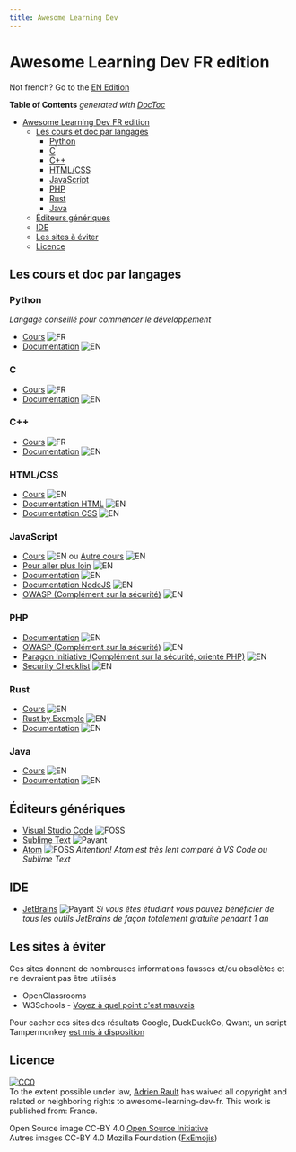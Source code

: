 ```yaml
---
title: Awesome Learning Dev
---
```

# Awesome Learning Dev FR edition

Not french? Go to the [EN Edition](/en)

<!-- START doctoc generated TOC please keep comment here to allow auto update -->
<!-- DON'T EDIT THIS SECTION, INSTEAD RE-RUN doctoc TO UPDATE -->
**Table of Contents**  *generated with [DocToc](https://github.com/thlorenz/doctoc)*

- [Awesome Learning Dev FR edition](#awesome-learning-dev-fr-edition)
  - [Les cours et doc par langages](#les-cours-et-doc-par-langages)
    - [Python](#python)
    - [C](#c)
    - [C++](#c)
    - [HTML/CSS](#htmlcss)
    - [JavaScript](#javascript)
    - [PHP](#php)
    - [Rust](#rust)
    - [Java](#java)
  - [Éditeurs génériques](#%C3%A9diteurs-g%C3%A9n%C3%A9riques)
  - [IDE](#ide)
  - [Les sites à éviter](#les-sites-%C3%A0-%C3%A9viter)
  - [Licence](#licence)

<!-- END doctoc generated TOC please keep comment here to allow auto update -->

## Les cours et doc par langages

### Python

*Langage conseillé pour commencer le développement*

* [Cours](https://inforef.be/swi/download/apprendre_python3_5.pdf) ![FR](https://raw.githubusercontent.com/rault-a/awesome-learning-dev-fr/master/medias/franceflag.png?v=1.0.1)
* [Documentation](https://docs.python.org/3/) ![EN](https://raw.githubusercontent.com/rault-a/awesome-learning-dev-fr/master/medias/greatbritainflag.png?v=1.0.1)

### C

* [Cours](https://zestedesavoir.com/tutoriels/755/le-langage-c-1/) ![FR](https://raw.githubusercontent.com/rault-a/awesome-learning-dev-fr/master/medias/franceflag.png?v=1.0.1)
* [Documentation](http://devdocs.io/c/) ![EN](https://raw.githubusercontent.com/rault-a/awesome-learning-dev-fr/master/medias/greatbritainflag.png?v=1.0.1)

### C++

* [Cours](http://guillaume.belz.free.fr/doku.php?id=programmez_avec_le_langage_c) ![FR](https://raw.githubusercontent.com/rault-a/awesome-learning-dev-fr/master/medias/franceflag.png?v=1.0.1)
* [Documentation](https://en.cppreference.com/w/) ![EN](https://raw.githubusercontent.com/rault-a/awesome-learning-dev-fr/master/medias/greatbritainflag.png?v=1.0.1)

### HTML/CSS

* [Cours](https://marksheet.io/) ![EN](https://raw.githubusercontent.com/rault-a/awesome-learning-dev-fr/master/medias/greatbritainflag.png?v=1.0.1)
* [Documentation HTML](https://developer.mozilla.org/en-US/docs/Glossary/HTML) ![EN](https://raw.githubusercontent.com/rault-a/awesome-learning-dev-fr/master/medias/greatbritainflag.png?v=1.0.1)
* [Documentation CSS](https://developer.mozilla.org/en-US/docs/Glossary/CSS) ![EN](https://raw.githubusercontent.com/rault-a/awesome-learning-dev-fr/master/medias/greatbritainflag.png?v=1.0.1)

### JavaScript

* [Cours](https://eloquentjavascript.net/) ![EN](https://raw.githubusercontent.com/rault-a/awesome-learning-dev-fr/master/medias/greatbritainflag.png?v=1.0.1) ou [Autre cours](https://javascript.info/) ![EN](https://raw.githubusercontent.com/rault-a/awesome-learning-dev-fr/master/medias/greatbritainflag.png?v=1.0.1)
* [Pour aller plus loin](https://github.com/getify/You-Dont-Know-JS) ![EN](https://raw.githubusercontent.com/rault-a/awesome-learning-dev-fr/master/medias/greatbritainflag.png?v=1.0.1)
* [Documentation](https://developer.mozilla.org/en-US/) ![EN](https://raw.githubusercontent.com/rault-a/awesome-learning-dev-fr/master/medias/greatbritainflag.png?v=1.0.1)
* [Documentation NodeJS](https://nodejs.org/api/) ![EN](https://raw.githubusercontent.com/rault-a/awesome-learning-dev-fr/master/medias/greatbritainflag.png?v=1.0.1)
* [OWASP (Complément sur la sécurité)](https://www.owasp.org/index.php/Main_Page) ![EN](https://raw.githubusercontent.com/rault-a/awesome-learning-dev-fr/master/medias/greatbritainflag.png?v=1.0.1)

### PHP

* [Documentation](https://secure.php.net/) ![EN](https://raw.githubusercontent.com/rault-a/awesome-learning-dev-fr/master/medias/greatbritainflag.png?v=1.0.1)
* [OWASP (Complément sur la sécurité)](https://www.owasp.org/index.php/Main_Page) ![EN](https://raw.githubusercontent.com/rault-a/awesome-learning-dev-fr/master/medias/greatbritainflag.png?v=1.0.1)
* [Paragon Initiative (Complément sur la sécurité, orienté PHP)](https://paragonie.com/) ![EN](https://raw.githubusercontent.com/rault-a/awesome-learning-dev-fr/master/medias/greatbritainflag.png?v=1.0.1)
* [Security Checklist](https://www.sqreen.io/checklists/php-security-checklist) ![EN](https://raw.githubusercontent.com/rault-a/awesome-learning-dev-fr/master/medias/greatbritainflag.png?v=1.0.1)

### Rust

* [Cours](https://doc.rust-lang.org/stable/book/2018-edition/index.html) ![EN](https://raw.githubusercontent.com/rault-a/awesome-learning-dev-fr/master/medias/greatbritainflag.png?v=1.0.1)
* [Rust by Exemple](https://doc.rust-lang.org/stable/rust-by-example/) ![EN](https://raw.githubusercontent.com/rault-a/awesome-learning-dev-fr/master/medias/greatbritainflag.png?v=1.0.1)
* [Documentation](https://doc.rust-lang.org/std/index.html) ![EN](https://raw.githubusercontent.com/rault-a/awesome-learning-dev-fr/master/medias/greatbritainflag.png?v=1.0.1)

### Java

* [Cours](http://java2s.com/) ![EN](https://raw.githubusercontent.com/rault-a/awesome-learning-dev-fr/master/medias/greatbritainflag.png?v=1.0.1)
* [Documentation](https://docs.oracle.com/javase) ![EN](https://raw.githubusercontent.com/rault-a/awesome-learning-dev-fr/master/medias/greatbritainflag.png?v=1.0.1)

## Éditeurs génériques

* [Visual Studio Code](https://code.visualstudio.com/) ![FOSS](https://raw.githubusercontent.com/rault-a/awesome-learning-dev-fr/master/medias/opensource.png?v=1.0.1)
* [Sublime Text](https://www.sublimetext.com/) ![Payant](https://raw.githubusercontent.com/rault-a/awesome-learning-dev-fr/master/medias/moneybag.png?v=1.0.1)
* [Atom](https://atom.io/) ![FOSS](https://raw.githubusercontent.com/rault-a/awesome-learning-dev-fr/master/medias/opensource.png?v=1.0.1) _Attention! Atom est très lent comparé à VS Code ou Sublime Text_

## IDE

* [JetBrains](https://www.jetbrains.com/) ![Payant](https://raw.githubusercontent.com/rault-a/awesome-learning-dev-fr/master/medias/moneybag.png?v=1.0.1) _Si vous êtes étudiant vous pouvez bénéficier de tous les outils JetBrains de façon totalement gratuite pendant 1 an_

## Les sites à éviter

Ces sites donnent de nombreuses informations fausses et/ou obsolètes et ne devraient pas être utilisés

* OpenClassrooms
* W3Schools - [Voyez à quel point c'est mauvais](https://www.impressivewebs.com/w3schools-ugly-bad-good/)

Pour cacher ces sites des résultats Google, DuckDuckGo, Qwant, un script Tampermonkey [est mis à disposition](https://raw.githubusercontent.com/rault-a/awesome-learning-dev-fr/master/tampermonkey.js)

## Licence

<p xmlns:dct="http://purl.org/dc/terms/" xmlns:vcard="http://www.w3.org/2001/vcard-rdf/3.0#">
  <a rel="license"
     href="http://creativecommons.org/publicdomain/zero/1.0/">
    <img src="https://licensebuttons.net/p/zero/1.0/88x31.png" style="border-style: none;" alt="CC0" />
  </a>
  <br />
  To the extent possible under law,
  <a rel="dct:publisher"
     href="https://learndev.rault.io/">
    <span property="dct:title">Adrien Rault</span></a>
  has waived all copyright and related or neighboring rights to
  <span property="dct:title">awesome-learning-dev-fr</span>.
This work is published from:
<span property="vcard:Country" datatype="dct:ISO3166"
      content="FR" about="https://learndev.rault.io/">
  France</span>.
</p>

Open Source image CC-BY 4.0 [Open Source Initiative](https://opensource.org/)<br>
Autres images CC-BY 4.0 Mozilla Foundation ([FxEmojis](https://github.com/mozilla/fxemoji))
